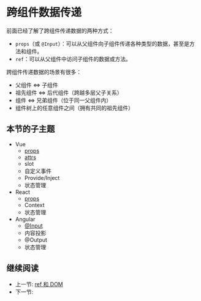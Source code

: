 # 跨组件数据传递

前面已经了解了跨组件传递数据的两种方式：

+ `props`（或 `@Input`）：可以从父组件向子组件传递各种类型的数据，甚至是方法和组件。
+ `ref`：可以从父组件中访问子组件的数据或方法。

跨组件传递数据的场景有很多：

+ 父组件 <=> 子组件
+ 祖先组件 <=> 后代组件（跨越多层父子关系）
+ 组件 <=> 兄弟组件（位于同一父组件内）
+ 组件树上的任意组件之间（拥有共同的祖先组件）

## 本节的子主题

+ Vue
  + [props](../component/vue/data/props.md)
  + [attrs](./vue/attrs.md)
  + slot
  + 自定义事件
  + Provide/Inject
  + 状态管理
+ React
  + [props](../component/react/props.md)
  + Context
  + 状态管理
+ Angular
  + [@Input](../component/angular/input.md)
  + 内容投影
  + @Output
  + 状态管理

## 继续阅读

+ 上一节: [ref 和 DOM](../ref/readme.md)
+ 下一节:
